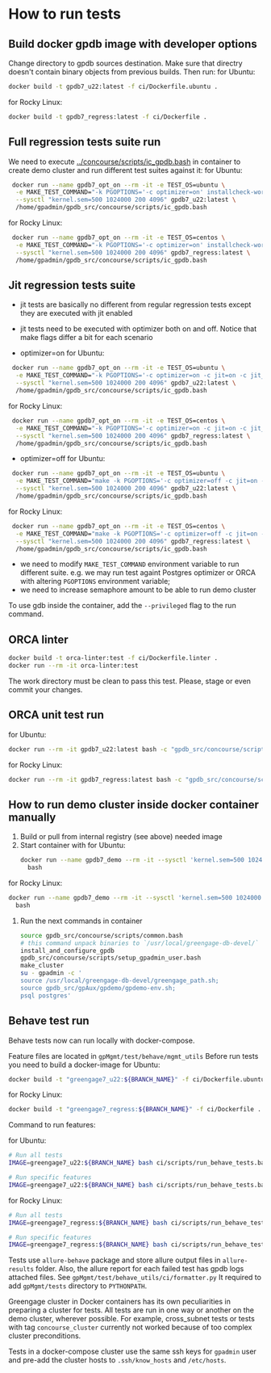 # How to run tests

## Build docker gpdb image with developer options

Change directory to gpdb sources destination. Make sure that directry doesn't contain binary objects from previous builds. Then run:
for Ubuntu:
```bash
docker build -t gpdb7_u22:latest -f ci/Dockerfile.ubuntu .
```
for Rocky Linux:
```bash
docker build -t gpdb7_regress:latest -f ci/Dockerfile .
```

## Full regression tests suite run

We need to execute [../concourse/scripts/ic_gpdb.bash](../concourse/scripts/ic_gpdb.bash) in container to create demo cluster and run different test suites against it:
for Ubuntu:
```bash
 docker run --name gpdb7_opt_on --rm -it -e TEST_OS=ubuntu \
  -e MAKE_TEST_COMMAND="-k PGOPTIONS='-c optimizer=on' installcheck-world" \
  --sysctl "kernel.sem=500 1024000 200 4096" gpdb7_u22:latest \
  /home/gpadmin/gpdb_src/concourse/scripts/ic_gpdb.bash
```
for Rocky Linux:
```bash
 docker run --name gpdb7_opt_on --rm -it -e TEST_OS=centos \
  -e MAKE_TEST_COMMAND="-k PGOPTIONS='-c optimizer=on' installcheck-world" \
  --sysctl "kernel.sem=500 1024000 200 4096" gpdb7_regress:latest \
  /home/gpadmin/gpdb_src/concourse/scripts/ic_gpdb.bash
```

## Jit regression tests suite

* jit tests are basically no different from regular regression tests except they are executed with jit enabled
* jit tests need to be executed with optimizer both on and off. Notice that make flags differ a bit for each scenario

* optimizer=on
for Ubuntu:
```bash
 docker run --name gpdb7_opt_on --rm -it -e TEST_OS=ubuntu \
  -e MAKE_TEST_COMMAND="-k PGOPTIONS='-c optimizer=on -c jit=on -c jit_above_cost=0 -c optimizer_jit_above_cost=0 -c gp_explain_jit=off' installcheck" \
  --sysctl "kernel.sem=500 1024000 200 4096" gpdb7_u22:latest \
  /home/gpadmin/gpdb_src/concourse/scripts/ic_gpdb.bash
```
for Rocky Linux:
```bash
 docker run --name gpdb7_opt_on --rm -it -e TEST_OS=centos \
  -e MAKE_TEST_COMMAND="-k PGOPTIONS='-c optimizer=on -c jit=on -c jit_above_cost=0 -c optimizer_jit_above_cost=0 -c gp_explain_jit=off' installcheck" \
  --sysctl "kernel.sem=500 1024000 200 4096" gpdb7_regress:latest \
  /home/gpadmin/gpdb_src/concourse/scripts/ic_gpdb.bash
```

* optimizer=off
for Ubuntu:
```bash
 docker run --name gpdb7_opt_on --rm -it -e TEST_OS=ubuntu \
  -e MAKE_TEST_COMMAND="make -k PGOPTIONS='-c optimizer=off -c jit=on -c jit_above_cost=0 -c gp_explain_jit=off' installcheck" \
  --sysctl "kernel.sem=500 1024000 200 4096" gpdb7_u22:latest \
  /home/gpadmin/gpdb_src/concourse/scripts/ic_gpdb.bash
```
for Rocky Linux:
```bash
 docker run --name gpdb7_opt_on --rm -it -e TEST_OS=centos \
  -e MAKE_TEST_COMMAND="make -k PGOPTIONS='-c optimizer=off -c jit=on -c jit_above_cost=0 -c gp_explain_jit=off' installcheck" \
  --sysctl "kernel.sem=500 1024000 200 4096" gpdb7_regress:latest \
  /home/gpadmin/gpdb_src/concourse/scripts/ic_gpdb.bash
```

* we need to modify `MAKE_TEST_COMMAND` environment variable to run different suite. e.g. we may run test againt Postgres optimizer or ORCA with altering `PGOPTIONS` environment variable;
* we need to increase semaphore amount to be able to run demo cluster

To use gdb inside the container, add the `--privileged` flag to the run command.

## ORCA linter

```bash
docker build -t orca-linter:test -f ci/Dockerfile.linter .
docker run --rm -it orca-linter:test
```

The work directory must be clean to pass this test. Please, stage or even commit your changes.

## ORCA unit test run

for Ubuntu:
```bash
docker run --rm -it gpdb7_u22:latest bash -c "gpdb_src/concourse/scripts/unit_tests_gporca.bash"
```
for Rocky Linux:

```bash
docker run --rm -it gpdb7_regress:latest bash -c "gpdb_src/concourse/scripts/unit_tests_gporca.bash"
```

## How to run demo cluster inside docker container manually

1. Build or pull from internal registry (see above) needed image
1. Start container with
  for Ubuntu:
   ```bash
   docker run --name gpdb7_demo --rm -it --sysctl 'kernel.sem=500 1024000 200 4096' gpdb7_u22:latest \
     bash
   ```
  for Rocky Linux:
   ```bash
   docker run --name gpdb7_demo --rm -it --sysctl 'kernel.sem=500 1024000 200 4096' gpdb7_regress:latest \
     bash
   ```
1. Run the next commands in container
   ```bash
   source gpdb_src/concourse/scripts/common.bash
   # this command unpack binaries to `/usr/local/greengage-db-devel/`
   install_and_configure_gpdb
   gpdb_src/concourse/scripts/setup_gpadmin_user.bash
   make_cluster
   su - gpadmin -c '
   source /usr/local/greengage-db-devel/greengage_path.sh;
   source gpdb_src/gpAux/gpdemo/gpdemo-env.sh;
   psql postgres'
   ```

## Behave test run

Behave tests now can run locally with docker-compose.

Feature files are located in `gpMgmt/test/behave/mgmt_utils`
Before run tests you need to build a docker-image
for Ubuntu:
```bash
docker build -t "greengage7_u22:${BRANCH_NAME}" -f ci/Dockerfile.ubuntu .
```
for Rocky Linux:
```bash
docker build -t "greengage7_regress:${BRANCH_NAME}" -f ci/Dockerfile .
```

Command to run features:

for Ubuntu:
```bash
# Run all tests
IMAGE=greengage7_u22:${BRANCH_NAME} bash ci/scripts/run_behave_tests.bash

# Run specific features
IMAGE=greengage7_u22:${BRANCH_NAME} bash ci/scripts/run_behave_tests.bash gpstart gpstop
```

for Rocky Linux:
```bash
# Run all tests
IMAGE=greengage7_regress:${BRANCH_NAME} bash ci/scripts/run_behave_tests.bash

# Run specific features
IMAGE=greengage7_regress:${BRANCH_NAME} bash ci/scripts/run_behave_tests.bash gpstart gpstop
```


Tests use `allure-behave` package and store allure output files in `allure-results` folder.
Also, the allure report for each failed test has gpdb logs attached files. See `gpMgmt/test/behave_utils/ci/formatter.py`
It required to add `gpMgmt/tests` directory to `PYTHONPATH`. 

Greengage cluster in Docker containers has its own peculiarities in preparing a cluster for tests.
All tests are run in one way or another on the demo cluster, wherever possible.
For example, cross_subnet tests or tests with tag `concourse_cluster` currently not worked because of too complex cluster preconditions.

Tests in a docker-compose cluster use the same ssh keys for `gpadmin` user and pre-add the cluster hosts to `.ssh/know_hosts` and `/etc/hosts`.
